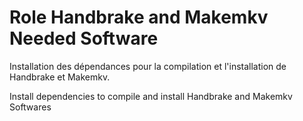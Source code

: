 Role Handbrake and Makemkv Needed Software
=========

Installation des dépendances pour la compilation et l'installation de Handbrake et Makemkv.

Install dependencies to compile and install Handbrake and Makemkv Softwares
